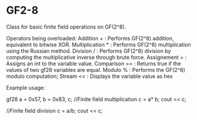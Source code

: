 # GF2-8
Class for basic finite field operations on GF(2^8).

Operators being overloaded: 
  Addition + : Performs GF(2^8) addition, equivalent to bitwise XOR.
  Multiplication * : Performs GF(2^8) multiplication using the Russian method.
  Division / :  Performs GF(2^8) division by computing the multiplicative inverse through brute force.
  Assignement = : Assigns an int to the variable value.
  Comparison == : Returns true if the values of two gf28 variables are equal.
  Modulo %  : Performs the GF(2^8) modulo computation;
  Stream << : Displays the variable value as hex
  
 Example usage:
 
  gf28  a = 0x57, b = 0x83, c;
  //Finite field multiplication
  c = a* b;
  cout << c;
  
  //Finite field division
  c = a/b;
  cout << c;
 
